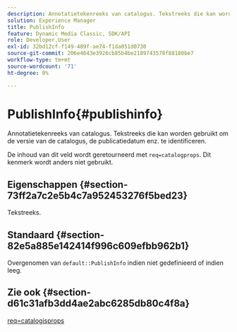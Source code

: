 ```yaml
---
description: Annotatietekenreeks van catalogus. Tekstreeks die kan worden gebruikt om de versie van de catalogus, de publicatiedatum enz. te identificeren.
solution: Experience Manager
title: PublishInfo
feature: Dynamic Media Classic, SDK/API
role: Developer,User
exl-id: 32bd12cf-f149-489f-ae74-f1da051d0730
source-git-commit: 206e4643e3926cb85b4be2189743578f88180be7
workflow-type: tm+mt
source-wordcount: '71'
ht-degree: 0%

---
```


# PublishInfo{#publishinfo}

Annotatietekenreeks van catalogus. Tekstreeks die kan worden gebruikt om de versie van de catalogus, de publicatiedatum enz. te identificeren.

De inhoud van dit veld wordt geretourneerd met `req=catalogprops`. Dit kenmerk wordt anders niet gebruikt.

## Eigenschappen {#section-73ff2a7c2e5b4c7a952453276f5bed23}

Tekstreeks.

## Standaard {#section-82e5a885e142414f996c609efbb962b1}

Overgenomen van `default::PublishInfo` indien niet gedefinieerd of indien leeg.

## Zie ook {#section-d61c31afb3dd4ae2abc6285db80c4f8a}

[req=catalogisprops](../../../../../is-api/http-ref/image-serving-api-ref/c-http-protocol-reference/c-command-reference/r-req/r-catalogprops.md#reference-d7f7438291dd44a1afb6963155625426)
